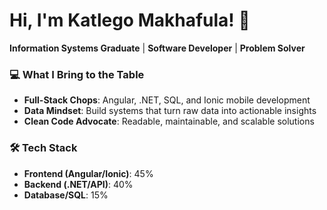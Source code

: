 # Hi, I'm Katlego Makhafula! 👋  

**Information Systems Graduate** | **Software Developer** | **Problem Solver**  

### 💻 What I Bring to the Table  
- **Full-Stack Chops**: Angular, .NET, SQL, and Ionic mobile development  
- **Data Mindset**: Build systems that turn raw data into actionable insights  
- **Clean Code Advocate**: Readable, maintainable, and scalable solutions  

### 🛠️ Tech Stack  
- **Frontend (Angular/Ionic)**: 45%
- **Backend (.NET/API)**: 40%
- **Database/SQL**: 15%
